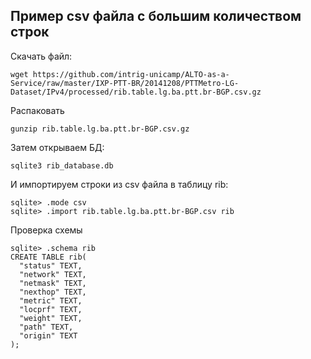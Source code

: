 ## Пример csv файла с большим количеством строк

Скачать файл:

```
wget https://github.com/intrig-unicamp/ALTO-as-a-Service/raw/master/IXP-PTT-BR/20141208/PTTMetro-LG-Dataset/IPv4/processed/rib.table.lg.ba.ptt.br-BGP.csv.gz
```

Распаковать

```
gunzip rib.table.lg.ba.ptt.br-BGP.csv.gz
```

Затем открываем БД:

```
sqlite3 rib_database.db
```

И импортируем строки из csv файла в таблицу rib:

```
sqlite> .mode csv
sqlite> .import rib.table.lg.ba.ptt.br-BGP.csv rib
```

Проверка схемы

```
sqlite> .schema rib
CREATE TABLE rib(
  "status" TEXT,
  "network" TEXT,
  "netmask" TEXT,
  "nexthop" TEXT,
  "metric" TEXT,
  "locprf" TEXT,
  "weight" TEXT,
  "path" TEXT,
  "origin" TEXT
);

```
